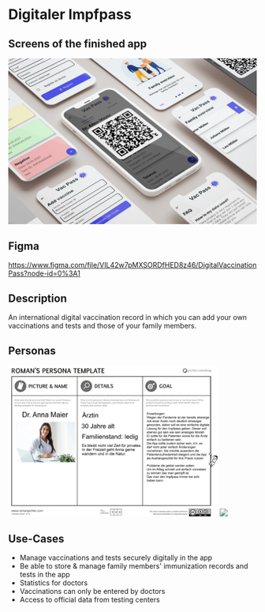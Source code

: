 # Digitaler Impfpass

## Screens of the finished app

![Screens](/documentation/WP5.jpg)

## Figma

https://www.figma.com/file/VIL42w7pMXSORDfHED8z46/DigitalVaccinationPass?node-id=0%3A1


## Description

An international digital vaccination record in which you can add your own vaccinations and tests and those of your family members.

## Personas

<img src="/documentation/grp4_persona_arzt.png" width="425"/> <img src="/documentation/grp4_persona_vater.png" width="425"/>

## Use-Cases

- Manage vaccinations and tests securely digitally in the app 
- Be able to store & manage family members' immunization records and tests in the app
- Statistics for doctors
- Vaccinations can only be entered by doctors
- Access to official data from testing centers 

